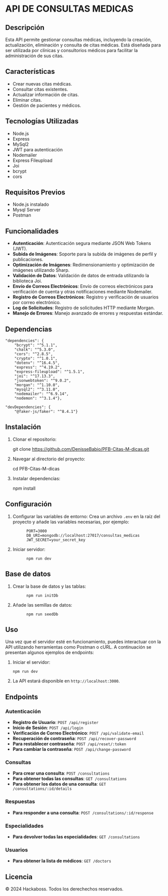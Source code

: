 # API DE CONSULTAS MEDICAS

## Descripción
Esta API permite gestionar consultas médicas, incluyendo la creación, actualización, eliminación y consulta de citas médicas. Está diseñada para ser utilizada por clínicas y consultorios médicos para facilitar la administración de sus citas.

## Características
- Crear nuevas citas médicas.
- Consultar citas existentes.
- Actualizar información de citas.
- Eliminar citas.
- Gestión de pacientes y médicos.

## Tecnologías Utilizadas
- Node.js
- Express
- MySql2
- JWT para autenticación
- Nodemailer
- Express Fileupload
- Joi 
- bcrypt
- cors

## Requisitos Previos
- Node.js instalado
- Mysql Server
- Postman 


## Funcionalidades

- **Autenticación**: Autenticación segura mediante JSON Web Tokens (JWT).
- **Subida de Imágenes**: Soporte para la subida de imágenes de perfil y publicaciones.
- **Optimización de Imágenes**: Redimensionamiento y optimización de imágenes utilizando Sharp.
- **Validación de Datos**: Validación de datos de entrada utilizando la biblioteca Joi.
- **Envío de Correos Electrónicos**: Envío de correos electrónicos para verificación de cuenta y otras notificaciones mediante Nodemailer.
- **Registro de Correos Electrónicos**: Registro y verificación de usuarios por correo electrónico.
- **Log de Solicitudes**: Registro de solicitudes HTTP mediante Morgan.
- **Manejo de Errores**: Manejo avanzado de errores y respuestas estándar.

## Dependencias

	"dependencies": {
		"bcrypt": "^5.1.1",
		"chalk": "^5.3.0",
		"cors": "^2.8.5",
		"crypto": "^1.0.1",
		"dotenv": "^16.4.5",
		"express": "^4.19.2",
		"express-fileupload": "^1.5.1",
		"joi": "^17.13.3",
		"jsonwebtoken": "^9.0.2",
		"morgan": "^1.10.0",
		"mysql2": "^3.11.0",
		"nodemailer": "^6.9.14",
		"nodemon": "^3.1.4"},

	"devDependencies": {
		"@faker-js/faker": "^8.4.1"}


## Instalación

1. Clonar el repositorio:

    git clone https://github.com/DenisseBabio/PFB-Citas-M-dicas.git


2. Navegar al directorio del proyecto:

    cd PFB-Citas-M-dicas
    

3. Instalar dependencias:

    npm install


## Configuración
    

1. Configurar las variables de entorno:
    Crea un archivo `.env` en la raíz del proyecto y añade las variables necesarias, por ejemplo:

             PORT=3000
             DB_URI=mongodb://localhost:27017/consultas_medicas
             JWT_SECRET=your_secret_key
    

2. Iniciar servidor:

             npm run dev

## Base de datos

1.  Crear la base de datos y las tablas:

              npm run initDb


2.  Añade las semillas de datos:

              npm run seedDb

    

## Uso
Una vez que el servidor esté en funcionamiento, puedes interactuar con la API utilizando herramientas como Postman o cURL. A continuación se presentan algunos ejemplos de endpoints:

1.  Iniciar el servidor:

        npm run dev

2.  La API estará disponible en `http://localhost:3000`.


## Endpoints

### Autenticación

- **Registro de Usuario**: `POST /api/register`
- **Inicio de Sesión**: `POST /api/login`
- **Verificación de Correo Electrónico**: `POST /api/validate-email`
- **Recuperación de contraseña**: `POST /api/recover-password`
- **Para restablecer contraseña**: `POST /api/reset/:token`
- **Para cambiar la contraseña**: `POST /api/change-password`


### Consultas

- **Para crear una consulta**: `POST /consultations`
- **Para obtener todas las consultas**: `GET /consultations`
- **Para obtener los datos de una consulta**: `GET /consultations/:id/details` 


### Respuestas

- **Para responder a una consulta**: `POST /consultations/:id/response`


### Especialidades

- **Para devolver todas las especialidades**: `GET /consultations`

### Usuarios

- **Para obtener la lista de médicos**: `GET /doctors`



## Licencia
© 2024 Hackaboss. Todos los derechechos reservados.
